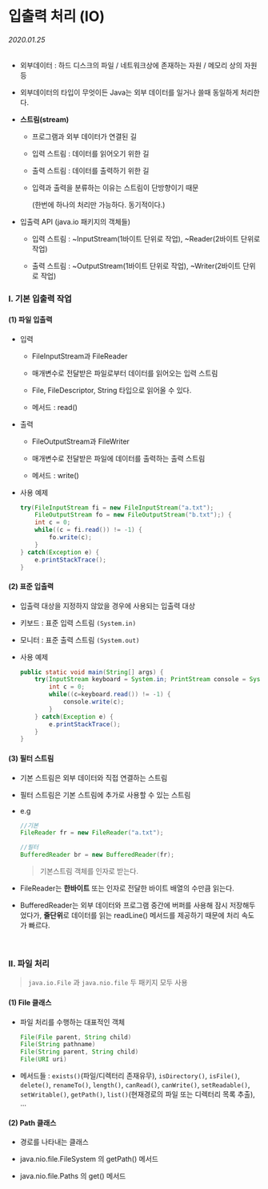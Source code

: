# 입출력 처리 (IO)

###### 2020.01.25

- 외부데이터 : 하드 디스크의 파일 / 네트워크상에 존재하는 자원 / 메모리 상의 자원 등

- 외부데이터의 타입이 무엇이든 Java는 외부 데이터를 일거나 쓸때 동일하게 처리한다.

- **스트림(stream)**

    - 프로그램과 외부 데이터가 연결된 길

    - 입력 스트림 : 데이터를 읽어오기 위한 길

    - 출력 스트림 : 데이터를 출력하기 위한 길

    - 입력과 출력을 분류하는 이유는 스트림이 단방향이기 때문
        
        (한번에 하나의 처리만 가능하다. 동기적이다.)

- 입출력 API (java.io 패키지의 객체들)

    - 입력 스트림 : ~InputStream(1바이트 단위로 작업), ~Reader(2바이트 단위로 작업)

    - 출력 스트림 : ~OutputStream(1바이트 단위로 작업), ~Writer(2바이트 단위로 작업)


### I. 기본 입출력 작업

#### (1) 파일 입출력

- 입력

    - FileInputStream과 FileReader

    - 매개변수로 전달받은 파일로부터 데이터를 읽어오는 입력 스트림

    - File, FileDescriptor, String 타입으로 읽어올 수 있다.

    - 메서드 : read()

- 출력

    - FileOutputStream과 FileWriter

    - 매개변수로 전달받은 파일에 데이터를 출력하는 출력 스트림

    - 메서드 : write()

- 사용 예제

    ```java
    try(FileInputStream fi = new FileInputStream("a.txt");
        FileOutputStream fo = new FileOutputStream("b.txt");) {
        int c = 0;
        while((c = fi.read()) != -1) {
            fo.write(c);
        }
    } catch(Exception e) {
        e.printStackTrace();
    }
    ```

#### (2) 표준 입출력

- 입출력 대상을 지정하지 않았을 경우에 사용되는 입출력 대상

- 키보드 : 표준 입력 스트림 `(System.in)`

- 모니터 : 표준 출력 스트림 `(System.out)`

- 사용 예제

    ```java
    public static void main(String[] args) {
        try(InputStream keyboard = System.in; PrintStream console = System.out;) {
            int c = 0;
            while((c=keyboard.read()) != -1) {
                console.write(c);
            }
        } catch(Exception e) {
            e.printStackTrace();
        }
    }
    ```

#### (3) 필터 스트림

- 기본 스트림은 외부 데이터와 직접 연결하는 스트림

- 필터 스트림은 기본 스트림에 추가로 사용할 수 있는 스트림

- e.g

    ```java
    //기본
    FileReader fr = new FileReader("a.txt");

    //필터
    BufferedReader br = new BufferedReader(fr);
    ```
    >기본스트림 객체를 인자로 받는다.

- FileReader는 **한바이트** 또는 인자로 전달한 바이트 배열의 수만큼 읽는다.

- BufferedReader는 외부 데이터와 프로그램 중간에 버퍼를 사용해 잠시 저장해두었다가, **줄단위**로 데이터를 읽는 readLine() 메서드를 제공하기 때문에 처리 속도가 빠르다.

<br />

### II. 파일 처리

>`java.io.File` 과 `java.nio.file` 두 패키지 모두 사용

#### (1) File 클래스

- 파일 처리를 수행하는 대표적인 객체

    ```java
    File(File parent, String child)
    File(String pathname)
    File(String parent, String child)
    File(URI uri)
    ```

- 메서드들 : `exists()`(파일/디렉터리 존재유무), `isDirectory()`, `isFile()`, `delete()`, `renameTo()`, `length()`, `canRead()`, `canWrite()`, `setReadable()`, `setWritable()`, `getPath()`, `list()`(현재경로의 파일 또는 디렉터리 목록 추출), ...


#### (2) Path 클래스

- 경로를 나타내는 클래스

- java.nio.file.FileSystem 의 getPath() 메서드

- java.nio.file.Paths 의 get() 메서드
